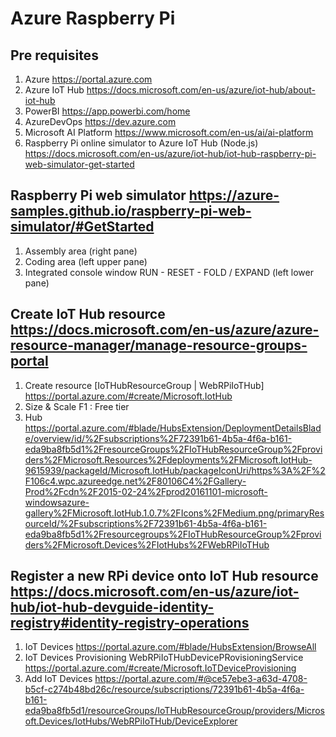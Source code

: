 # Azure Raspberry Pi

## Pre requisites

1. Azure https://portal.azure.com
2. Azure IoT Hub https://docs.microsoft.com/en-us/azure/iot-hub/about-iot-hub
2. PowerBI https://app.powerbi.com/home
3. AzureDevOps https://dev.azure.com
4. Microsoft AI Platform https://www.microsoft.com/en-us/ai/ai-platform
5. Raspberry Pi online simulator to Azure IoT Hub (Node.js) https://docs.microsoft.com/en-us/azure/iot-hub/iot-hub-raspberry-pi-web-simulator-get-started

## Raspberry Pi web simulator https://azure-samples.github.io/raspberry-pi-web-simulator/#GetStarted

1. Assembly area (right pane)
2. Coding area (left upper pane)
3. Integrated console window RUN - RESET - FOLD / EXPAND (left lower pane)

## Create IoT Hub resource https://docs.microsoft.com/en-us/azure/azure-resource-manager/manage-resource-groups-portal

1. Create resource [IoTHubResourceGroup | WebRPiIoTHub] https://portal.azure.com/#create/Microsoft.IotHub
2. Size & Scale F1 : Free tier
3. Hub https://portal.azure.com/#blade/HubsExtension/DeploymentDetailsBlade/overview/id/%2Fsubscriptions%2F72391b61-4b5a-4f6a-b161-eda9ba8fb5d1%2FresourceGroups%2FIoTHubResourceGroup%2Fproviders%2FMicrosoft.Resources%2Fdeployments%2FMicrosoft.IotHub-9615939/packageId/Microsoft.IotHub/packageIconUri/https%3A%2F%2F106c4.wpc.azureedge.net%2F80106C4%2FGallery-Prod%2Fcdn%2F2015-02-24%2Fprod20161101-microsoft-windowsazure-gallery%2FMicrosoft.IotHub.1.0.7%2FIcons%2FMedium.png/primaryResourceId/%2Fsubscriptions%2F72391b61-4b5a-4f6a-b161-eda9ba8fb5d1%2Fresourcegroups%2FIoTHubResourceGroup%2Fproviders%2FMicrosoft.Devices%2FIotHubs%2FWebRPiIoTHub

## Register a new RPi device onto IoT Hub resource https://docs.microsoft.com/en-us/azure/iot-hub/iot-hub-devguide-identity-registry#identity-registry-operations

1. IoT Devices https://portal.azure.com/#blade/HubsExtension/BrowseAll
2. IoT Devices Provisioning WebRPiIoTHubDevicePRovisioningService https://portal.azure.com/#create/Microsoft.IoTDeviceProvisioning
3. Add IoT Devices https://portal.azure.com/#@ce57ebe3-a63d-4708-b5cf-c274b48bd26c/resource/subscriptions/72391b61-4b5a-4f6a-b161-eda9ba8fb5d1/resourceGroups/IoTHubResourceGroup/providers/Microsoft.Devices/IotHubs/WebRPiIoTHub/DeviceExplorer




